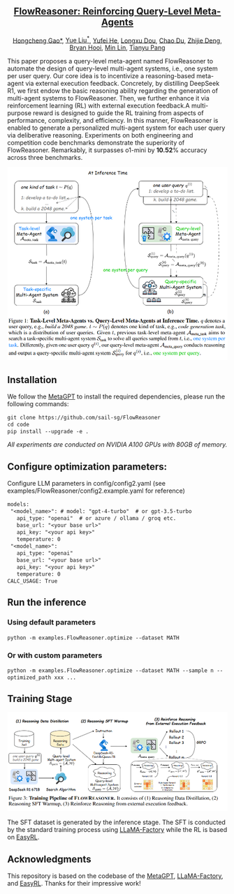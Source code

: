 

<div align="center">
<h2><a href="">	
FlowReasoner: Reinforcing Query-Level Meta-Agents</a></h2>
    

</a></h2>
[Hongcheng Gao*](https://hongcheng-gao.github.io/), [Yue Liu<sup>\*</sup>](https://yueliu1999.github.io/), [Yufei He](https://scholar.google.com/citations?user=_3HjpOMAAAAJ&hl=en), [Longxu Dou](https://longxudou.github.io/), [Chao Du](https://duchao0726.github.io/), [Zhijie Deng](https://scholar.google.com/citations?user=J3dR0sUAAAAJ&hl=en), <br> [Bryan Hooi](https://bhooi.github.io/), [Min Lin](https://scholar.google.com.sg/citations?user=BGONmkIAAAAJ&hl=en), [Tianyu Pang](https://p2333.github.io/)

</div>



This paper proposes a query-level meta-agent named FlowReasoner to automate the design of query-level multi-agent systems, i.e., one system per user query. Our core idea is to incentivize a reasoning-based meta-agent via external execution feedback. Concretely, by distilling DeepSeek R1, we first endow the basic reasoning ability regarding the generation of multi-agent systems to FlowReasoner.  Then, we further enhance it via reinforcement learning (RL) with external execution feedback.A multi-purpose reward is designed to guide the RL training from aspects of performance, complexity, and efficiency.  In this manner, FlowReasoner is enabled to generate a personalized multi-agent system for each user query via deliberative reasoning.  Experiments on both engineering and competition code benchmarks demonstrate the superiority of FlowReasoner.  Remarkably, it surpasses o1-mini by $\mathbf{10.52}$\% accuracy across three benchmarks.

<p align="center">

<img src="./images/infer.png" width="600">

</p>

## Installation

We follow the [MetaGPT](https://github.com/geekan/MetaGPT) to install the required dependencies, please run the following commands:

```shell
git clone https://github.com/sail-sg/FlowReasoner 
cd code
pip install --upgrade -e .
```

*All experiments are conducted on NVIDIA A100 GPUs with 80GB of memory.*

## Configure optimization parameters:
Configure LLM parameters in config/config2.yaml (see examples/FlowReasoner/config2.example.yaml for reference)

```shell
models:
 "<model_name>": # model: "gpt-4-turbo"  # or gpt-3.5-turbo
   api_type: "openai"  # or azure / ollama / groq etc.
   base_url: "<your base url>" 
   api_key: "<your api key>"
   temperature: 0
 "<model_name>":  
   api_type: "openai"  
   base_url: "<your base url>"
   api_key: "<your api key>"
   temperature: 0
CALC_USAGE: True 
```


## Run the inference
### Using default parameters
```shell
python -m examples.FlowReasoner.optimize --dataset MATH
```

### Or with custom parameters
```shell
python -m examples.FlowReasoner.optimize --dataset MATH --sample n --optimized_path xxx ...
```

## Training Stage

<p align="center">

<img src="./images/train.png" width="600">

</p>


The SFT dataset is generated by the inference stage. The SFT is conducted by the standard training process using [LLaMA-Factory](https://github.com/hiyouga/LLaMA-Factory) while the RL is based on [EasyRL](https://github.com/alibaba/EasyReinforcementLearning).

## Acknowledgments

This repository is based on the codebase of the [MetaGPT](https://github.com/geekan/MetaGPT), [LLaMA-Factory](https://github.com/hiyouga/LLaMA-Factory), and [EasyRL](https://github.com/alibaba/EasyReinforcementLearning). Thanks for their impressive work!
